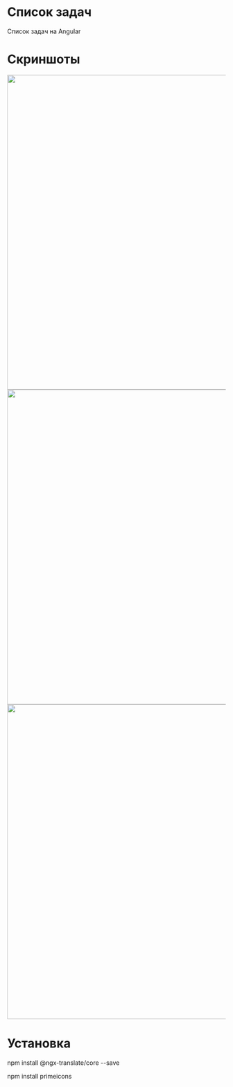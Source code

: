 # Список задач

Список задач на Angular

# Скриншоты

<p align="center">
      <img src="[https://ibb.co/xmb3fVR](https://i.ibb.co/dbv7Lnz/photo-2024-01-24-17-59-59.jpg)" width="726">
      <img src="https://ibb.co/ftMgd2g" width="726">
      <img src="https://ibb.co/KySTHBM" width="726">
</p>

# Установка

npm install @ngx-translate/core --save

npm install primeicons
